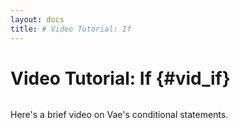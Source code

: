 ```yaml
---
layout: docs
title: # Video Tutorial: If
---
```


# Video Tutorial: If {#vid_if}

![]()

Here's a brief video on Vae's conditional statements.
